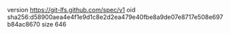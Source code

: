 version https://git-lfs.github.com/spec/v1
oid sha256:d58900aea4e4f1e9d1c8e2d2ea479e40fbe8a9de07e8717e508e697b84ac8670
size 646
